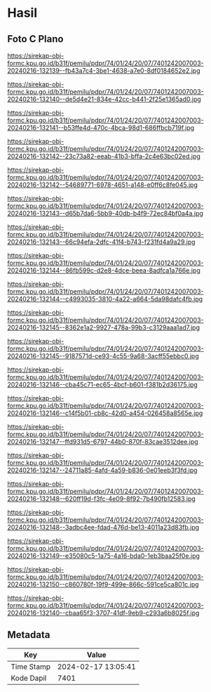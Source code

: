 # Hasil

## Foto C Plano

https://sirekap-obj-formc.kpu.go.id/b31f/pemilu/pdpr/74/01/24/20/07/7401242007003-20240216-132139--fb43a7c4-3be1-4638-a7e0-8df0184652e2.jpg

https://sirekap-obj-formc.kpu.go.id/b31f/pemilu/pdpr/74/01/24/20/07/7401242007003-20240216-132140--de5d4e21-834e-42cc-b441-2f25e1365ad0.jpg

https://sirekap-obj-formc.kpu.go.id/b31f/pemilu/pdpr/74/01/24/20/07/7401242007003-20240216-132141--b53ffe4d-470c-4bca-98d1-686ffbcb719f.jpg

https://sirekap-obj-formc.kpu.go.id/b31f/pemilu/pdpr/74/01/24/20/07/7401242007003-20240216-132142--23c73a82-eeab-41b3-bffa-2c4e63bc02ed.jpg

https://sirekap-obj-formc.kpu.go.id/b31f/pemilu/pdpr/74/01/24/20/07/7401242007003-20240216-132142--54689771-6978-4651-a148-e0ff6c8fe045.jpg

https://sirekap-obj-formc.kpu.go.id/b31f/pemilu/pdpr/74/01/24/20/07/7401242007003-20240216-132143--d65b7da6-5bb9-40db-b4f9-72ec84bf0a4a.jpg

https://sirekap-obj-formc.kpu.go.id/b31f/pemilu/pdpr/74/01/24/20/07/7401242007003-20240216-132143--66c94efa-2dfc-41f4-b743-f231fd4a9a29.jpg

https://sirekap-obj-formc.kpu.go.id/b31f/pemilu/pdpr/74/01/24/20/07/7401242007003-20240216-132144--86fb599c-d2e8-4dce-beea-8adfca1a766e.jpg

https://sirekap-obj-formc.kpu.go.id/b31f/pemilu/pdpr/74/01/24/20/07/7401242007003-20240216-132144--c4993035-3810-4a22-a664-5da98dafc4fb.jpg

https://sirekap-obj-formc.kpu.go.id/b31f/pemilu/pdpr/74/01/24/20/07/7401242007003-20240216-132145--8362e1a2-9927-478a-99b3-c3129aaa1ad7.jpg

https://sirekap-obj-formc.kpu.go.id/b31f/pemilu/pdpr/74/01/24/20/07/7401242007003-20240216-132145--9187571d-ce93-4c55-9a68-3acff55ebbc0.jpg

https://sirekap-obj-formc.kpu.go.id/b31f/pemilu/pdpr/74/01/24/20/07/7401242007003-20240216-132146--cba45c71-ec65-4bcf-b601-f381b2d36175.jpg

https://sirekap-obj-formc.kpu.go.id/b31f/pemilu/pdpr/74/01/24/20/07/7401242007003-20240216-132146--c14f5b01-cb8c-42d0-a454-026458a8565e.jpg

https://sirekap-obj-formc.kpu.go.id/b31f/pemilu/pdpr/74/01/24/20/07/7401242007003-20240216-132147--ffd931d5-6797-44b0-870f-83cae3512dee.jpg

https://sirekap-obj-formc.kpu.go.id/b31f/pemilu/pdpr/74/01/24/20/07/7401242007003-20240216-132147--24711a85-4afd-4a59-b836-0e01eeb3f3fd.jpg

https://sirekap-obj-formc.kpu.go.id/b31f/pemilu/pdpr/74/01/24/20/07/7401242007003-20240216-132148--620ff19d-f3fc-4e09-8f92-7b490fb12583.jpg

https://sirekap-obj-formc.kpu.go.id/b31f/pemilu/pdpr/74/01/24/20/07/7401242007003-20240216-132148--3adbc4ee-fdad-476d-be13-4011a23d83fb.jpg

https://sirekap-obj-formc.kpu.go.id/b31f/pemilu/pdpr/74/01/24/20/07/7401242007003-20240216-132149--e35080c5-1a75-4a16-bda0-1eb3baa25f0e.jpg

https://sirekap-obj-formc.kpu.go.id/b31f/pemilu/pdpr/74/01/24/20/07/7401242007003-20240216-132150--c860780f-19f9-499e-866c-591ce5ca801c.jpg

https://sirekap-obj-formc.kpu.go.id/b31f/pemilu/pdpr/74/01/24/20/07/7401242007003-20240216-132140--cbaa65f3-3707-41df-9eb9-c293a6b8025f.jpg


## Metadata

| Key        | Value               |
| ---------- | ------------------- |
| Time Stamp | 2024-02-17 13:05:41 |
| Kode Dapil | 7401                |



